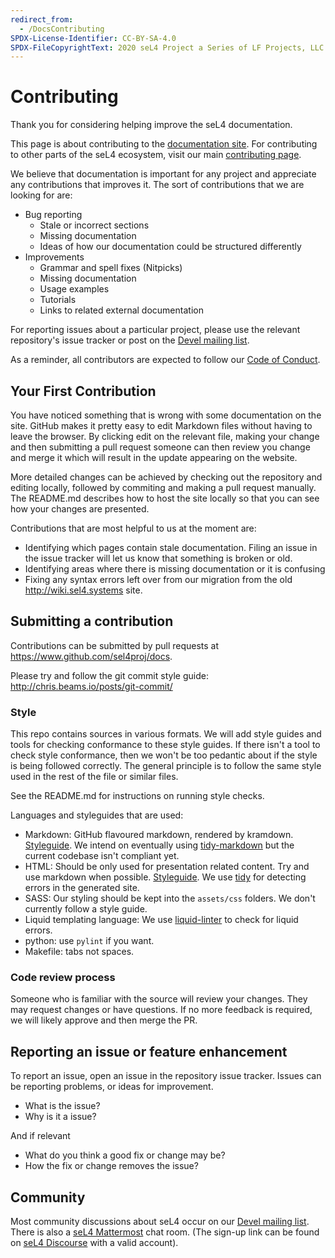 ```yaml
---
redirect_from:
  - /DocsContributing
SPDX-License-Identifier: CC-BY-SA-4.0
SPDX-FileCopyrightText: 2020 seL4 Project a Series of LF Projects, LLC.
---
```


# Contributing

Thank you for considering helping improve the seL4 documentation.

This page is about contributing to the [documentation site][docsite].  For contributing to other parts of the seL4 ecosystem,
visit our main [contributing page][contribute].

[docsite]: https://docs.sel4.systems
[contribute]: https://docs.sel4.systems/processes/

We believe that documentation is important for any project and appreciate any contributions that improves it.
The sort of contributions that we are looking for are:
- Bug reporting
   - Stale or incorrect sections
   - Missing documentation
   - Ideas of how our documentation could be structured differently
- Improvements
   - Grammar and spell fixes (Nitpicks)
   - Missing documentation
   - Usage examples
   - Tutorials
   - Links to related external documentation

For reporting issues about a particular project, please use the relevant repository's issue tracker or post on the [Devel mailing list][mailing-list].

[mailing-list]: https://lists.sel4.systems/postorius/lists/

As a reminder, all contributors are expected to follow our [Code of Conduct][conduct].

[conduct]: https://docs.sel4.systems/Conduct


## Your First Contribution

You have noticed something that is wrong with some documentation on the site.  GitHub makes it pretty easy to edit Markdown files without having to leave the browser. By clicking edit on the relevant file, making your change and then submitting a pull request someone can then review you change and merge it which will result in the update appearing on the website.

More detailed changes can be achieved by checking out the repository and editing locally, followed by commiting and making a pull request manually.  The README.md describes how to host the site locally so that you can see how your changes are presented.

Contributions that are most helpful to us at the moment are:

- Identifying which pages contain stale documentation.  Filing an issue in the issue tracker will let us know that something is broken or old.
- Identifying areas where there is missing documentation or it is confusing
- Fixing any syntax errors left over from our migration from the old <http://wiki.sel4.systems> site.


## Submitting a contribution

Contributions can be submitted by pull requests at <https://www.github.com/sel4proj/docs>.

Please try and follow the git commit style guide: <http://chris.beams.io/posts/git-commit/>

### Style

This repo contains sources in various formats.  We will add style guides and tools for checking conformance to these style guides.
If there isn't a tool to check style conformance, then we won't be too pedantic about if the style is being followed correctly.  The general principle is to follow the same style used in the rest of the file or similar files.

See the README.md for instructions on running style checks.

Languages and styleguides that are used:
- Markdown: GitHub flavoured markdown, rendered by kramdown.  [Styleguide](https://github.com/slang800/markdown-styleguide).  We intend on eventually using [tidy-markdown](https://github.com/slang800/tidy-markdown) but the current codebase isn't compliant yet.
- HTML: Should be only used for presentation related content. Try and use markdown when possible. [Styleguide](https://google.github.io/styleguide/htmlcssguide.html).  We use [tidy](http://www.html-tidy.org/) for detecting errors in the generated site.
- SASS: Our styling should be kept into the `assets/css` folders.  We don't currently follow a style guide.
- Liquid templating language: We use [liquid-linter](https://www.npmjs.com/package/liquid-linter-cli) to check for liquid errors.
- python: use `pylint` if you want.
- Makefile: tabs not spaces.

### Code review process
Someone who is familiar with the source will review your changes.  They may request changes or have questions.
If no more feedback is required, we will likely approve and then merge the PR.


## Reporting an issue or feature enhancement

To report an issue, open an issue in the repository issue tracker.  Issues can be reporting problems, or ideas for improvement.

- What is the issue?
- Why is it a issue?

And if relevant
- What do you think a good fix or change may be?
- How the fix or change removes the issue?


## Community
Most community discussions about seL4 occur on our [Devel mailing
list][mailing-list].  There is also a [seL4
Mattermost](https://mattermost.trustworthy.systems/sel4-external/) chat
room.  (The sign-up link can be found on  [seL4 Discourse](https://sel4.discourse.group/t/sel4-mattermost-sign-up-link/125) with a valid account).

